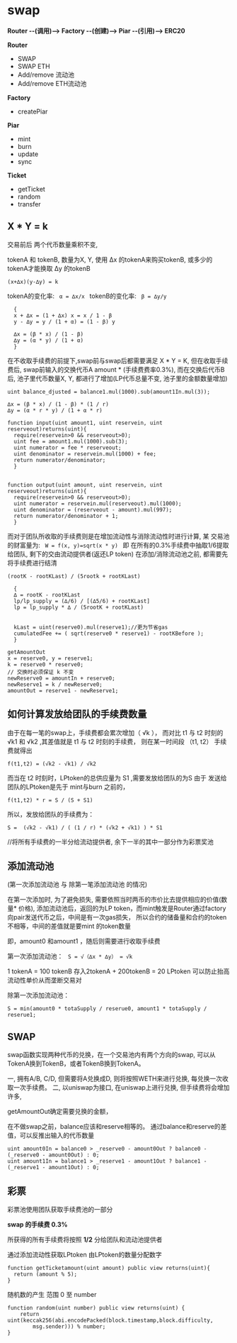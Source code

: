 # swap

**Router  --(调用)-->  Factory  --(创建)-->  Piar  --(引用)-->  ERC20**

**Router**
* SWAP
* SWAP ETH
* Add/remove 流动池
* Add/remove ETH流动池

**Factory**
* createPiar

**Piar**
* mint
* burn
* update
* sync

**Ticket**
* getTicket
* random
* transfer


## X * Y = k
交易前后 两个代币数量乘积不变, 

tokenA 和 tokenB, 数量为X, Y, 
使用 ∆x 的tokenA来购买tokenB, 或多少的tokenA才能换取 ∆y 的tokenB

```
(x+∆x)(y-∆y) = k
```

tokenA的变化率: ```  α = ∆x/x  ```
tokenB的变化率: ```  β = ∆y/y  ```

```
  {
  x + ∆x = (1 + ∆x) x = x / 1 - β
  y - ∆y = y / (1 + α) = (1 - β) y

  ∆x = (β * x) / (1 - β)
  ∆y = (α * y) / (1 + α)
  }
```
 
在不收取手续费的前提下,swap前与swap后都需要满足 X * Y = K, 
但在收取手续费后, swap前输入的交换代币A amount * (手续费费率0.3%), 
而在交换后代币B后, 池子里代币数量X, Y, 都进行了增加(LP代币总量不变, 池子里的金额数量增加)

```
uint balance_djusted = balance1.mul(1000).sub(amount1In.mul(3)); 
```

```
∆x = (β * x) / (1 - β) * (1 / r)
∆y = (α * r * y) / (1 + α * r)
```

```
function input(uint amount1, uint reservein, uint reserveout)returns(uint){
  require(reservein>0 && reserveout>0);
  uint fee = amount1.mul(1000).sub(3);
  uint numerator = fee * reserveout;
  uint denominator = reservein.mul(1000) + fee;
  return numerator/denominator;
  }


function output(uint amount, uint reservein, uint reserveout)returns(uint){
  require(reservein>0 && reserveout>0);
  uint numerator = reservein.mul(reserveout).mul(1000);
  uint denominator = (reserveout - amount).mul(997);
  return numerator/denominator + 1;
  }
```

而对于团队所收取的手续费则是在增加流动性与消除流动性时进行计算, 
某 交易池 的财富量为: ```  W = f(x, y)=sqrt(x * y)  ```
即 在所有的0.3%手续费中抽取1/6提取给团队, 剩下的交由流动提供者(返还LP token)
在添加/消除流动池之前, 都需要先将手续费进行结清
```
(rootK - rootKLast) / (5rootk + rootKLast)
```

```
  {
  ∆ = rootK - rootKLast 
  lp/lp_supply = (∆/6) / [(∆5/6) + rootKLast]
  lp = lp_supply * ∆ / (5rootK + rootKLast)
  
  
  kLast = uint(reserve0).mul(reserve1);//更为节省gas
  cumulatedFee += ( sqrt(reserve0 * reserve1) - rootKBefore );
  }
```

```
getAmountOut
x = reserve0, y = reserve1;
k = reserve0 * reserve0;
// 交换时必须保证 k 不变
newReserve0 = amountIn + reserve0;
newReserve1 = k / newReserve0;
amountOut = reserve1 - newReserve1;

```
## 如何计算发放给团队的手续费数量
由于在每一笔的swap上，手续费都会累次增加（ √k ），
而对比 t1 与 t2 时刻的 √k1 和 √k2 ,其差值就是 t1 与 t2 时刻的手续费，
则在某一时间段 （t1, t2） 手续费就得出
```
f(t1,t2) = (√k2 - √k1) / √k2
```
而当在 t2 时刻时，LPtoken的总供应量为 S1 ,需要发放给团队的为S
由于 发送给团队的LPtoken是先于 mint与burn 之前的，
```
f(t1,t2) * r = S / (S + S1)
```
所以，发放给团队的手续费为： 
```
S =  (√k2 - √k1) / ( (1 / r) * (√k2 + √k1) ) * S1
```
//将所有手续费的一半分给流动提供者, 余下一半的其中一部分作为彩票奖池

## 添加流动池
(第一次添加流动池 与 除第一笔添加流动池 的情况)

在第一次添加时, 为了避免损失, 需要依照当时两币的市价比去提供相应的价值(数量* 价格), 
添加流动池后，返回的为LP token，而mint触发是Router通过factory向pair发送代币之后，中间是有一次gas损失，
所以合约的储备量和合约的token不相等，中间的差值就是要mint 的token数量

即，amount0 和amount1 ，随后则需要进行收取手续费

第一次添加流动池：
```  S = √（∆x * ∆y） = √k  ```

1 tokenA = 100 tokenB
存入2tokenA + 200tokenB = 20 LPtoken 
可以防止抬高流动性单价从而垄断交易对

除第一次添加流动池： 

```
S = min(amount0 * totaSupply / reserue0, amount1 * totaSupply / reserue1;
```

## SWAP
swap函数实现两种代币的兑换，在一个交易池内有两个方向的swap,
可以从TokenA换到TokenB，或者TokenB换到TokenA。

一, 拥有A/B, C/D, 但需要将A兑换成D, 则将按照WETH来进行兑换, 每兑换一次收取一次手续费。
二, 以uniswap为接口, 在uniswap上进行兑换, 但手续费将会增加许多, 

getAmountOut确定需要兑换的金额， 

在不做swap之前，balance应该和reserve相等的。
通过balance和reserve的差值，可以反推出输入的代币数量
```
uint amount0In = balance0 > _reserve0 - amount0Out ? balance0 - (_reserve0 - amount0Out) : 0;
uint amount1In = balance1 > _reserve1 - amount1Out ? balance1 - (_reserve1 - amount1Out) : 0;
```
## 彩票
彩票池使用团队获取手续费池的一部分

**swap 的手续费 0.3%** 

所获得的所有手续费将按照 **1/2** 分给团队和流动池提供者

通过添加流动性获取LPtoken 由LPtoken的数量分配数字

```
function getTicketamount(uint amount) public view returns(uint){
  return (amount % 5);
}
```

随机数的产生  范围 0 至 number

```
function random(uint number) public view returns(uint) {
    return uint(keccak256(abi.encodePacked(block.timestamp,block.difficulty,  
        msg.sender))) % number;
}
```
